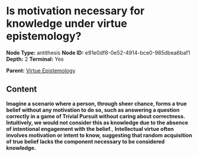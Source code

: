 # Is motivation necessary for knowledge under virtue epistemology?

**Node Type:** antithesis
**Node ID:** e91e0df8-0e52-4914-bce0-985dbea6baf1
**Depth:** 2
**Terminal:** Yes

**Parent:** [Virtue Epistemology](virtue-epistemology.md)

## Content

**Imagine a scenario where a person, through sheer chance, forms a true belief without any motivation to do so, such as answering a question correctly in a game of Trivial Pursuit without caring about correctness. Intuitively, we would not consider this as knowledge due to the absence of intentional engagement with the belief.**, **Intellectual virtue often involves motivation or intent to know, suggesting that random acquisition of true belief lacks the component necessary to be considered knowledge.**
